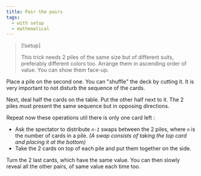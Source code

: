 ```yaml
---
title: Pair the pairs
tags:
  - with setup
  - mathematical
---
```


> [!setup]
>
> This trick needs 2 piles of the same size but of different suits, preferably
> different colors too. Arrange them in ascending order of value. You can show
> them face-up.

Place a pile on the second one. You can "shuffle" the deck by cutting it. It is
very important to not disturb the sequence of the cards.

Next, deal half the cards on the table. Put the other half next to it. The 2
piles must present the same sequence but in opposing directions.

Repeat now these operations util there is only one card left :

- Ask the spectator to distribute _`n-1`_ swaps between the 2 piles, where _`n`_
  is the number of cards in a pile. _(A swap consists of taking the top card and
  placing it at the bottom)_
- Take the 2 cards on top of each pile and put them together on the side.

Turn the 2 last cards, which have the same value. You can then slowly reveal all
the other pairs, of same value each time too.
